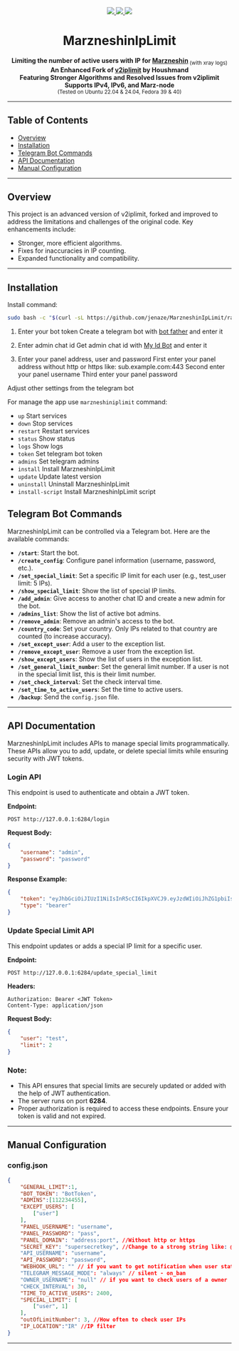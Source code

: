 <p align="center">
    <a href="#">
        <img src="https://img.shields.io/github/license/jenaze/MarzneshinIpLimit?style=flat-square" />
    </a>
    <a href="https://t.me/jenaze" target="_blank">
        <img src="https://img.shields.io/badge/telegram-group-blue?style=flat-square&logo=telegram" />
    </a>
    <a href="#">
        <img src="https://img.shields.io/github/stars/jenaze/MarzneshinIpLimit?style=social" />
    </a>
</p>

<center>

# MarzneshinIpLimit

<b>Limiting the number of active users with IP for [Marzneshin](https://github.com/marzneshin/marzneshin)</b><sub> (with xray logs)</sub><br>
**An Enhanced Fork of [v2iplimit](https://github.com/houshmand-2005/v2iplimit) by Houshmand**<br>
**Featuring Stronger Algorithms and Resolved Issues from v2iplimit**<br>
**Supports IPv4, IPv6, and Marz-node**<br>
<sub>(Tested on Ubuntu 22.04 & 24.04, Fedora 39 & 40)</sub>

</center>

<hr>

## Table of Contents

- [Overview](#overview)
- [Installation](#installation)
- [Telegram Bot Commands](#telegram-bot-commands)
- [API Documentation](#api-documentation)
- [Manual Configuration](#manual-configuration)
---
## Overview

This project is an advanced version of v2iplimit, forked and improved to address the limitations and challenges of the original code. Key enhancements include:

- Stronger, more efficient algorithms.
- Fixes for inaccuracies in IP counting.
- Expanded functionality and compatibility.
---
## Installation

Install command:

```bash
sudo bash -c "$(curl -sL https://github.com/jenaze/MarzneshinIpLimit/raw/main/script.sh)" @ install
```

1. Enter your bot token
   Create a telegram bot with [bot father](https://t.me/BotFather) and enter it
   
3. Enter admin chat id
   Get admin chat id with [My Id Bot](https://t.me/myidbot) and enter it
   
5. Enter your panel address, user and password
   First enter your panel address without http or https like: sub.example.com:443
   Second enter your panel username
   Third enter your panel password

Adjust other settings from the telegram bot

For manage the app use `marzneshiniplimit` command:

- `up`              Start services 
- `down`            Stop services
- `restart`         Restart services
- `status`          Show status
- `logs`            Show logs
- `token`           Set telegram bot token
- `admins`          Set telegram admins
- `install`         Install MarzneshinIpLimit
- `update`          Update latest version
- `uninstall`       Uninstall MarzneshinIpLimit
- `install-script`  Install MarzneshinIpLimit script

## Telegram Bot Commands

MarzneshinIpLimit can be controlled via a Telegram bot. Here are the available commands:

- **`/start`**: Start the bot.
- **`/create_config`**: Configure panel information (username, password, etc.).
- **`/set_special_limit`**: Set a specific IP limit for each user (e.g., test_user limit: 5 IPs).
- **`/show_special_limit`**: Show the list of special IP limits.
- **`/add_admin`**: Give access to another chat ID and create a new admin for the bot.
- **`/admins_list`**: Show the list of active bot admins.
- **`/remove_admin`**: Remove an admin's access to the bot.
- **`/country_code`**: Set your country. Only IPs related to that country are counted (to increase accuracy).
- **`/set_except_user`**: Add a user to the exception list.
- **`/remove_except_user`**: Remove a user from the exception list.
- **`/show_except_users`**: Show the list of users in the exception list.
- **`/set_general_limit_number`**: Set the general limit number. If a user is not in the special limit list, this is their limit number.
- **`/set_check_interval`**: Set the check interval time.
- **`/set_time_to_active_users`**: Set the time to active users.
- **`/backup`**: Send the `config.json` file.


---

## API Documentation

MarzneshinIpLimit includes APIs to manage special limits programmatically. These APIs allow you to add, update, or delete special limits while ensuring security with JWT tokens.

### Login API

This endpoint is used to authenticate and obtain a JWT token.

**Endpoint:**

```http
POST http://127.0.0.1:6284/login
```

**Request Body:**

```json
{
    "username": "admin",
    "password": "password"
}
```

**Response Example:**

```json
{
    "token": "eyJhbGciOiJIUzI1NiIsInR5cCI6IkpXVCJ9.eyJzdWIiOiJhZG1pbiIsImV4cCI6MTczNDY5ODIyMH0.1XZfDarMnNX-J0wCIVFY3bvL1ZKvNV_eEuUuCDl_Noo",
    "type": "bearer"
}
```

### Update Special Limit API

This endpoint updates or adds a special IP limit for a specific user.

**Endpoint:**

```http
POST http://127.0.0.1:6284/update_special_limit
```

**Headers:**

```http
Authorization: Bearer <JWT Token>
Content-Type: application/json
```

**Request Body:**

```json
{
    "user": "test",
    "limit": 2
}
```

### Note:

- This API ensures that special limits are securely updated or added with the help of JWT authentication.
- The server runs on port **6284**.
- Proper authorization is required to access these endpoints. Ensure your token is valid and not expired.

---

## Manual Configuration

### config.json
```json
{
    "GENERAL_LIMIT":1,
    "BOT_TOKEN": "BotToken",
    "ADMINS":[112234455],
    "EXCEPT_USERS": [
        ["user"]
    ],
    "PANEL_USERNAME": "username",
    "PANEL_PASSWORD": "pass",
    "PANEL_DOMAIN": "address:port", //Without http or https
    "SECRET_KEY": "supersecretkey", //Change to a strong string like: @j#@#kjlk! 
    "API_USERNAME": "username",
    "API_PASSWORD": "password",
    "WEBHOOK_URL": "" // if you want to get notification when user status change (disable-enable)
    "TELEGRAM_MESSAGE_MODE": "always" // silent - on_ban
    "OWNER_USERNAME": "null" // if you want to check users of a owner
    "CHECK_INTERVAL": 30,
    "TIME_TO_ACTIVE_USERS": 2400,
    "SPECIAL_LIMIT": [
        ["user", 1]
    ],
    "outOfLimitNumber": 3, //How often to check user IPs
    "IP_LOCATION":"IR" //IP filter
}
```
---

